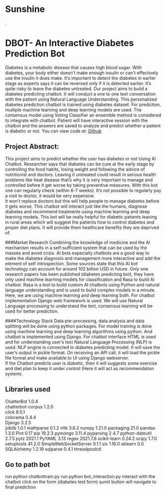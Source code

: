 # Sunshine
.
# DBOT- An Interactive Diabetes Prediction Bot
Diabetes is a metabolic disease that causes high blood sugar. With diabetes, your body either doesn't make enough insulin or can't effectively use the insulin it does make. It’s important to detect the diabetes in earlier stage as experts says it can be reversed only if it is detected earlier. It’s quite risky to leave the diabetes untreated. 
Our project aims to build a diabetes predicting chatbot. It will conduct a one to one text conversation with the patient using Natural Language Understanding. This personalized diabetes prediction chatbot is trained using diabetes dataset. For prediction, multiple machine learning and deep learning models are used. The consensus model using Voting Classifier an ensemble method is considered to integrate with chatbot. Patient will have interactive session with the chatbot and the answers are saved to analyze and predict whether a patient is diabetic or not.
You can view code at: [Github](https://github.com/shrestharushika/Sunshine)
## Project Abstract:
This project aims to predict whether the user has diabetes or not Using AI Chatbot. 
Researcher says that diabetes can be cure at the early stage by controlling the food habits, losing weight and following the advice of nutritionist and doctors. Leaving it untreated could result in serious health problems like heat disease that’s why it is very important to manage and controlled before it get worse by taking preventive measures. 
With this bot one can regularly check (within 6-7 weeks). It’s not possible to regularly pay a visit to doctor, it would be very expensive.  
It won’t replace doctors but this will help people to manage diabetes before it gets worse. 
This chatbot will interact just like the humans, diagnose diabetes and recommend treatments using machine learning and deep learning models.
This bot will be really helpful for diabetic patients leaving in rural areas which will suggest the patients how to control diabetes and proper diet plans. It will provide them healthcare benefits they are deprived of. 

###Market Research
Combining the knowledge of medicine and the AI mechanism results in a self-sufficient system that can be used by the masses and avoid crisis. AI bots especially chatbots are a good way to make the diabetes diagnosis and management more interactive and add the element of self introspection. Some sources state that this AI bot technology can account for around 102 billion USD in future. 
Only one research papers has been published (diabetes predicting bot), they have only used machine learning models for classification and Rasa to build AI chatbot. Rasa is a tool to build custom AI chatbots using Python and natural language understanding and is used to build complex models in a minute.
Here, we are using machine learning and deep learning both. For chatbot implementation Django web framework is used. We will use Natural Language processing to understand the text, consensus learning will be used for better prediction. 

####Technology Stack
Data pre-processing, data analysis and data splitting will be done using python packages.
For model training is done using machine learning and deep learning algorithms using python.
And chatbot is implemented using Django. For chatbot interface HTML is used and for understanding user’s text Natural Language Processing (NLP) is used. NLP engine is connected to diabetes predicting model. It will save the user’s output in pickle format. On receiving an API call, it will load the pickle file format and make available to UI using Django webserver.  
If the Chatbot predicts user is diabetic, then it will suggests some exercise and diet plan to keep it under control (Here it will act as recommendation system).

	
## Libraries used

ChatterBot            1.0.4   
chatterbot-corpus     1.2.0   
click                 8.0.1   
colorama              0.4.4   
Django                3.2.5   
joblib                1.0.1
mathparse             0.1.2
nltk                  3.6.2
numpy                 1.21.0
packaging             21.0
pandas                1.3.0
Pint                  0.17
pip                   19.2.3
pymongo               3.11.4
pyparsing             2.4.7
python-dateutil       2.7.5
pytz                  2021.1
PyYAML                3.13
regex                 2021.7.6
scikit-learn          0.24.2
scipy                 1.7.0
setuptools            41.2.0
SimpleWebSocketServer 0.1.1
six                   1.16.0
sklearn               0.0
SQLAlchemy            1.2.19
sqlparse              0.4.1
threadpoolctl

## Go to path bot 
run python chatbottrain.py
run python bot_interaction.py
interact with the chatbot 
click on the form (diabetes test form)
sumit button will navigate to final prediction
